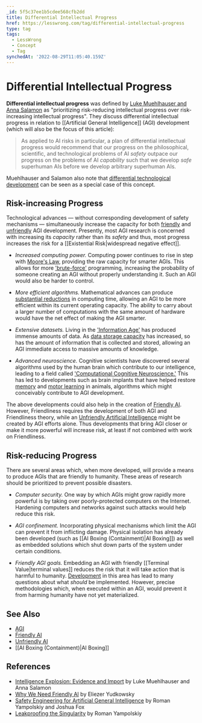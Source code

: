 ```yaml
---
_id: 5f5c37ee1b5cdee568cfb2dd
title: Differential Intellectual Progress
href: https://lesswrong.com/tag/differential-intellectual-progress
type: tag
tags:
  - LessWrong
  - Concept
  - Tag
synchedAt: '2022-08-29T11:05:40.159Z'
---
```

# Differential Intellectual Progress

**Differential intellectual progress** was defined by [Luke Muehlhauser and Anna Salamon](http://web.archive.org/web/20190430130748/http://intelligence.org/files/IE-EI.pdf) as "prioritizing risk-reducing intellectual progress over risk-increasing intellectual progress". They discuss differential intellectual progress in relation to [[Artificial General Intelligence]] (AGI) development (which will also be the focus of this article):

> As applied to AI risks in particular, a plan of differential intellectual progress would recommend that our progress on the philosophical, scientific, and technological problems of AI _safety_ outpace our progress on the problems of AI _capability_ such that we develop _safe_ superhuman AIs before we develop arbitrary superhuman AIs.

Muehlhauser and Salamon also note that [differential technological development](https://en.wikipedia.org/wiki/Differential_technological_development) can be seen as a special case of this concept.

Risk-increasing Progress
------------------------

Technological advances — without corresponding development of safety mechanisms — simultaneously increase the capacity for both [friendly](https://wiki.lesswrong.com/wiki/Friendly_AI) and [unfriendly](https://wiki.lesswrong.com/wiki/Unfriendly_AI) AGI development. Presently, most AGI research is concerned with increasing its _capacity_ rather than its _safety_ and thus, most progress increases the risk for a [[Existential Risk|widespread negative effect]].

*   _Increased computing power._ Computing power continues to rise in step with [Moore's Law](http://www.intel.com/content/www/us/en/silicon-innovations/moores-law-technology.html), providing the raw capacity for smarter AGIs. This allows for more ['brute-force'](http://dictionary.reference.com/browse/brute+force) programming, increasing the probability of someone creating an AGI without properly understanding it. Such an AGI would also be harder to control.

*   _More efficient algorithms._ Mathematical advances can produce [substantial reductions](http://users.ece.gatech.edu/~mrichard/Richards%26Shaw_Algorithms01204.pdf) in computing time, allowing an AGI to be more efficient within its current operating capacity. The ability to carry about a larger number of computations with the same amount of hardware would have the net effect of making the AGI smarter.

*   _Extensive datasets._ Living in the ['Information Age'](http://en.wikipedia.org/wiki/Information_Age) has produced immense amounts of data. As [data storage capacity](http://www.scientificamerican.com/article.cfm?id=kryders-law) has increased, so has the amount of information that is collected and stored, allowing an AGI immediate access to massive amounts of knowledge.

*   _Advanced neuroscience._ Cognitive scientists have discovered several algorithms used by the human brain which contribute to our intelligence, leading to a field called ['Computational Cognitive Neuroscience.'](http://www.ncbi.nlm.nih.gov/pmc/articles/PMC3153062/) This has led to developments such as brain implants that have helped restore [memory](http://www.nytimes.com/2011/06/17/science/17memory.html) and [motor learning](http://www.popsci.com/science/article/2011-09/israeli-researchers-build-rat-cyborg-packing-digitally-derived-cerebellum) in animals, algorithms which might conceivably contribute to AGI development.

The above developments could also help in the creation of [Friendly AI](https://wiki.lesswrong.com/wiki/Friendly_AI). However, Friendliness requires the development of both AGI and Friendliness theory, while an [Unfriendly Artificial Intelligence](https://wiki.lesswrong.com/wiki/Unfriendly_AI) might be created by AGI efforts alone. Thus developments that bring AGI closer or make it more powerful will increase risk, at least if not combined with work on Friendliness.

Risk-reducing Progress
----------------------

There are several areas which, when more developed, will provide a means to produce AGIs that are friendly to humanity. These areas of research should be prioritized to prevent possible disasters.

*   _Computer security._ One way by which AGIs might grow rapidly more powerful is by taking over poorly-protected computers on the Internet. Hardening computers and networks against such attacks would help reduce this risk.

*   _AGI confinement._ Incorporating physical mechanisms which limit the AGI can prevent it from inflicting damage. Physical isolation has already been developed (such as [[AI Boxing (Containment)|AI Boxing]]) as well as embedded solutions which shut down parts of the system under certain conditions.

*   _Friendly AGI goals._ Embedding an AGI with friendly [[Terminal Value|terminal values]] reduces the risk that it will take action that is harmful to humanity. [Development](http://lukeprog.com/SaveTheWorld.html#goals) in this area has lead to many questions about what _should_ be implemented. However, precise methodologies which, when executed within an AGI, would prevent it from harming humanity have not yet materialized.

See Also
--------

*   [AGI](https://wiki.lesswrong.com/wiki/AGI)
*   [Friendly AI](https://wiki.lesswrong.com/wiki/Friendly_AI)
*   [Unfriendly AI](https://wiki.lesswrong.com/wiki/Unfriendly_AI)
*   [[AI Boxing (Containment)|AI Boxing]]

References
----------

*   [Intelligence Explosion: Evidence and Import](http://web.archive.org/web/20190430130748/http://intelligence.org/files/IE-EI.pdf) by Luke Muehlhauser and Anna Salamon
*   [Why We Need Friendly AI](http://www.preventingskynet.com/why-we-need-friendly-ai/) by Eliezer Yudkowsky
*   [Safety Engineering for Artificial General Intelligence](http://intelligence.org/files/SafetyEngineering.pdf) by Roman Yampolskiy and Joshua Fox
*   [Leakproofing the Singularity](http://cecs.louisville.edu/ry/LeakproofingtheSingularity.pdf) by Roman Yampolskiy